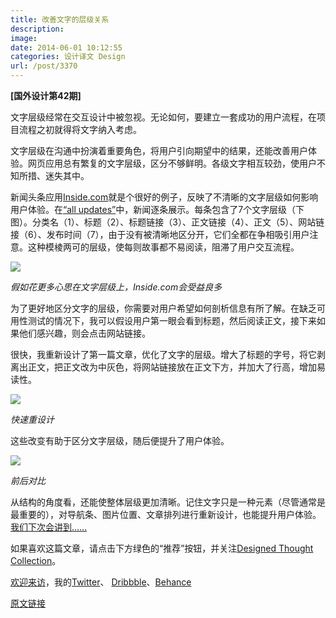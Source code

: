 ```yaml
---
title: 改善文字的层级关系
description: 
image: 
date: 2014-06-01 10:12:55
categories: 设计译文 Design
url: /post/3370
---
```


**[国外设计第42期]**

文字层级经常在交互设计中被忽视。无论如何，要建立一套成功的用户流程，在项目流程之初就得将文字纳入考虑。

文字层级在沟通中扮演着重要角色，将用户引向期望中的结果，还能改善用户体验。网页应用总有繁复的文字层级，区分不够鲜明。各级文字相互较劲，使用户不知所措、迷失其中。

新闻头条应用[Inside.com](https://www.inside.com/all)就是个很好的例子，反映了不清晰的文字层级如何影响用户体验。在[“all updates”](https://www.inside.com/all)中，新闻逐条展示。每条包含了7个文字层级（下图）。分类名（1）、标题（2）、标题链接（3）、正文链接（4）、正文（5）、网站链接（6）、发布时间（7），由于没有被清晰地区分开，它们全都在争相吸引用户注意。这种模棱两可的层级，使每则故事都不易阅读，阻滞了用户交互流程。

![](https://cdn.victor42.work/posts/2014-06/06-01/1-wEeg4TfGzt0_LshR8lAucg.jpeg)

*假如花更多心思在文字层级上，Inside.com会受益良多*

为了更好地区分文字的层级，你需要对用户希望如何剖析信息有所了解。在缺乏可用性测试的情况下，我可以假设用户第一眼会看到标题，然后阅读正文，接下来如果他们感兴趣，则会点击网站链接。

很快，我重新设计了第一篇文章，优化了文字的层级。增大了标题的字号，将它剥离出正文，把正文改为中灰色，将网站链接放在正文下方，并加大了行高，增加易读性。

![](https://cdn.victor42.work/posts/2014-06/06-01/1-uXiDWuzPCKUDzPv-gSvXMg.jpeg)

*快速重设计*

这些改变有助于区分文字层级，随后便提升了用户体验。

![](https://cdn.victor42.work/posts/2014-06/06-01/1-jUFyzIwlmKBnC91cFO9vmg.jpeg)

*前后对比*

从结构的角度看，还能使整体层级更加清晰。记住文字只是一种元素（尽管通常是最重要的），对导航条、图片位置、文章排列进行重新设计，也能提升用户体验。[我们下次会讲到……](https://medium.com/designed-thought/e3fae297c5bf)

如果喜欢这篇文章，请点击下方绿色的“推荐”按钮，并关注[Designed Thought Collection](https://medium.com/designed-thought)。

[欢迎来访](http://andrewcoyle.com/)，我的[Twitter](https://twitter.com/CoyleAndrew)、 [Dribbble](https://dribbble.com/AndrewCoyleDesign)、[Behance](https://www.behance.net/andrewcoyle)

[原文链接](https://medium.com/designed-thought/creating-better-typographic-hierarchy-1148a46b2fc)